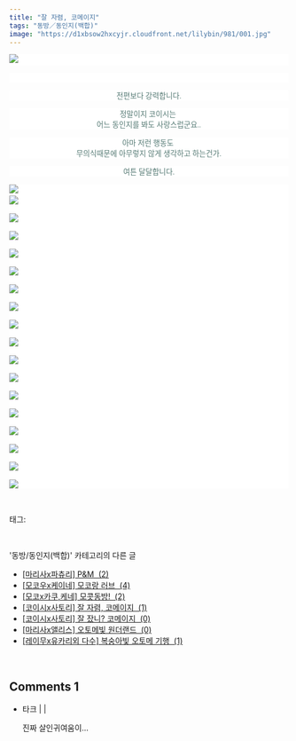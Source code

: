 ```yaml
---
title: "잘 자렴, 코메이지"
tags: "동방／동인지(백합)"
image: "https://d1xbsow2hxcyjr.cloudfront.net/lilybin/981/001.jpg"
---
```

<div class="article">
<div class="area_view">
<p style="text-align: justify; background: white"><img src="{{ site.imgserver10 }}/lilybin/981/001.jpg"/><span style="color:#557a74; font-family:돋움; font-size:10pt"> 
</span></p><p style="text-align: center; background: white"> 
 </p><p style="text-align: center; background: white"><span style="color:#557a74; font-family:돋움; font-size:10pt">전편보다 강력합니다.
</span></p><p style="text-align: center; background: white"><span style="color:#557a74; font-family:돋움; font-size:10pt">정말이지 코이시는 <br/>어느 동인지를 봐도 사랑스럽군요..
</span></p><p style="text-align: center; background: white"><span style="color:#557a74; font-family:돋움; font-size:10pt">아마 저런 행동도 <br/>무의식때문에 아무렇지 않게 생각하고 하는건가.
</span></p><p style="text-align: center; background: white"><span style="color:#557a74; font-family:돋움; font-size:10pt">여튼 달달합니다.
</span></p><p style="text-align: justify; background: white"><img src="{{ site.imgserver10 }}/lilybin/981/002.jpg"/><span style="color:#557a74; font-family:돋움; font-size:10pt"><br/><img src="{{ site.imgserver10 }}/lilybin/981/003.jpg"/><br/><br/><img src="{{ site.imgserver10 }}/lilybin/981/004.jpg"/><br/><br/><img src="{{ site.imgserver10 }}/lilybin/981/005.jpg"/><br/><br/><img src="{{ site.imgserver10 }}/lilybin/981/006.jpg"/><br/><br/><img src="{{ site.imgserver10 }}/lilybin/981/007.jpg"/><br/><br/><img src="{{ site.imgserver10 }}/lilybin/981/008.jpg"/><br/><br/><img src="{{ site.imgserver10 }}/lilybin/981/009.jpg"/><br/><br/><img src="{{ site.imgserver10 }}/lilybin/981/010.jpg"/><br/><br/><img src="{{ site.imgserver10 }}/lilybin/981/011.jpg"/><br/><br/><img src="{{ site.imgserver10 }}/lilybin/981/012.jpg"/><br/><br/><img src="{{ site.imgserver10 }}/lilybin/981/013.jpg"/><br/><br/><img src="{{ site.imgserver10 }}/lilybin/981/014.jpg"/><br/><br/><img src="{{ site.imgserver10 }}/lilybin/981/015.jpg"/><br/><br/><img src="{{ site.imgserver10 }}/lilybin/981/016.jpg"/><br/><br/><img src="{{ site.imgserver10 }}/lilybin/981/017.jpg"/><br/><br/><img src="{{ site.imgserver10 }}/lilybin/981/018.jpg"/><br/><br/><img src="{{ site.imgserver10 }}/lilybin/981/019.jpg"/>
</span></p>
</div></div><br/>
<div class="tagTrail">
<p>태그: </p>
<ul>
</ul>
</div><br/>
<div class="another">
<p>'동방/동인지(백합)' 카테고리의 다른 글</p>
<ul>
<li><a href="/lilybin_984">
[마리사x파츄리] P&amp;M  (2)
</a></li>
<li><a href="/lilybin_983">
[모코우x케이네] 모코랑 러브  (4)
</a></li>
<li><a href="/lilybin_982">
[모코x카쿠,케네] 모콧동방!  (2)
</a></li>
<li><a href="/lilybin_981">
[코이시x사토리] 잘 자렴, 코메이지  (1)
</a></li>
<li><a href="/lilybin_980">
[코이시x사토리] 잘 잤니? 코메이지  (0)
</a></li>
<li><a href="/lilybin_979">
[마리사x앨리스] 오토메빛 원더랜드  (0)
</a></li>
<li><a href="/lilybin_978">
[레이무x유카리외 다수] 복숭아빛 오토메 기행  (1)
</a></li>
</ul>
</div><br/>
<div class="comment">
<h2 class="bold">Comments <span id="commentCount981">1</span></h2>
<div style="clear:both;">
<div id="entry981Comment" style="display:block">
<ul class="list_reply">
<li class="rp_general" id="comment12935916">
<div class="post-comment">
<div>
<span>
<i class="fa fa-user"></i>타크 |
                                |
                               
</span>
<p>진짜 살인귀여움이...</p>

</div>
</div>
</li>
</ul>
</div>
</div>
</div><br/>
<br/>
<p id="refer"></p>
<br/>

